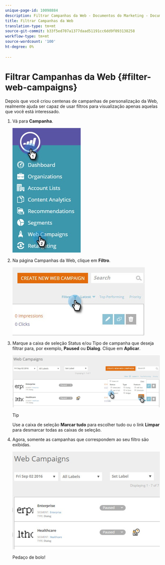 ```yaml
---
unique-page-id: 10098884
description: Filtrar Campanhas da Web - Documentos do Marketing - Documentação do produto
title: Filtrar Campanhas da Web
translation-type: tm+mt
source-git-commit: b33f5ed707a1377daad51191cc6dd9f093138258
workflow-type: tm+mt
source-wordcount: '100'
ht-degree: 0%

---
```



# Filtrar Campanhas da Web {#filter-web-campaigns}

Depois que você criou centenas de campanhas de personalização da Web, realmente ajuda ser capaz de usar filtros para visualização apenas aquelas que você está interessado.

1. Vá para **Campanha**.

   ![](assets/web-campaigns-hand-8.jpg)

1. Na página Campanhas da Web, clique em **Filtro**.

   ![](assets/web-campaigns-page-filter-hand.jpg)

1. Marque a caixa de seleção Status e/ou Tipo de campanha que deseja filtrar para, por exemplo, **Paused** ou **Dialog**. Clique em **Aplicar**.

   ![](assets/web-campaigns-filters-hands.jpg)

   >[!TIP]
   >
   >Use a caixa de seleção **Marcar tudo** para escolher tudo ou o link **Limpar** para desmarcar todas as caixas de seleção.

1. Agora, somente as campanhas que correspondem ao seu filtro são exibidas.

   ![](assets/web-campaigns-filter-only-paused.jpg)

   Pedaço de bolo!
